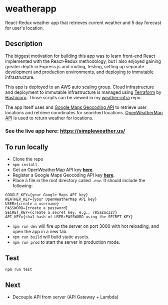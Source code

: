 # weatherapp
React-Redux weather app that retrieves current weather and 5 day forecast for user's location.

## Description
The biggest motivation for building this app was to learn front-end React implemented with the React-Redux methodology, but I also enjoyed gaining greater depth in Express.js and routing, testing, setting up separate development and production environments, and deploying to immutable infrastructure.

This app is deployed to an AWS auto scaling group.  Cloud infrastructure and deployment to immutable infrastructure is managed using [Terraform](https://github.com/hashicorp/terraform) by [Hashicorp](https://www.hashicorp.com/).  Those scripts can be viewed in my [weather-infra](https://github.com/faulke/weather-infra) repo.

The app itself uses and [Google Maps Geocoding API](https://developers.google.com/maps/documentation/geocoding/intro) to retrieve user locations and retrieve coordinates for searched locations. [OpenWeatherMap API](https://openweathermap.org/) is used to return weather for locations.

### See the live app here: https://simpleweather.us/

## To run locally
- Clone the repo
- `npm install`
- Get an OpenWeatherMap API key **[here](http://openweathermap.org/appid)**.
- Register a Google Maps Geocoding API key **[here](https://developers.google.com/maps/documentation/geocoding/get-api-key#key)**.
- Place a file in the root directory called `.env`. It should include the following:
```
GOOGLE_KEY={your Google Maps API key}
WEATHER_KEY={your OpenWeatherMap API key}
USER={create a username}
PASSWORD={create a password}
SECRET_KEY={create a secret key, e.g., 785a2ac327}
API_KEY={sha1 hash of USER:PASSWORD using the SECRET_KEY}
```
- `npm run dev` will fire up the server on port 3000 with hot reloading, and open the app in a new tab.
- `npm run build` will build static assets. 
- `npm run prod` to start the server in production mode.

## Test
`npm run test`

## Next
- Decouple API from server (API Gateway + Lambda)
